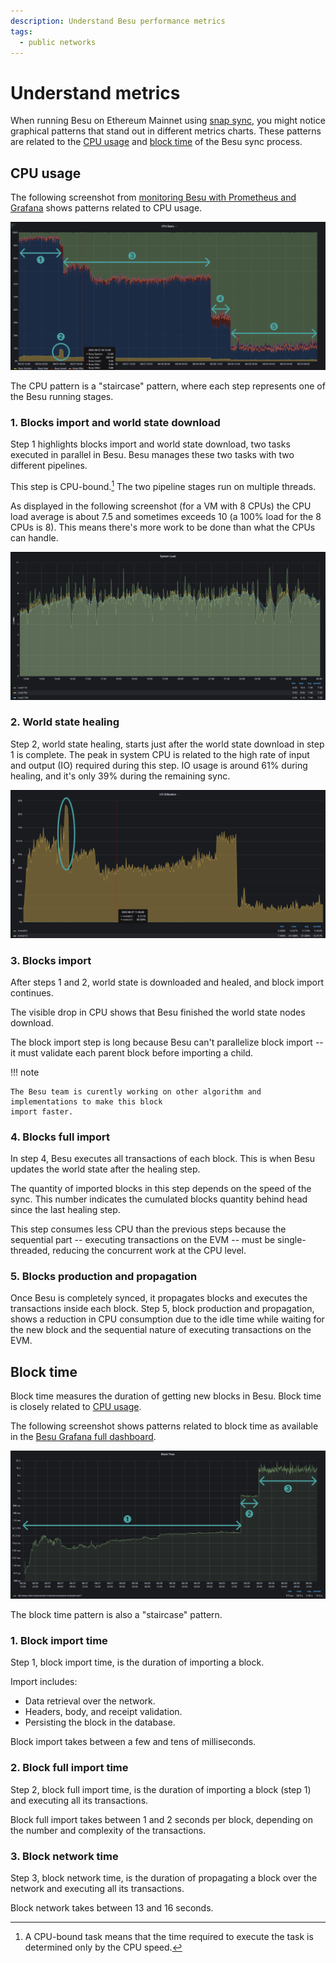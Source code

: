 ```yaml
---
description: Understand Besu performance metrics
tags:
  - public networks
---
```


# Understand metrics

When running Besu on Ethereum Mainnet using [snap sync](../connect/sync-node.md#snap-synchronization),
you might notice graphical patterns that stand out in different metrics charts.
These patterns are related to the [CPU usage](#cpu-usage) and [block time](#block-time) of the Besu
sync process.

## CPU usage

The following screenshot from [monitoring Besu with Prometheus and Grafana] shows patterns related
to CPU usage.

![CPU Grafana Besu dashboard patterns screenshot](../../../assets/images/besu-cpu-pattern-during-sync.png)

The CPU pattern is a "staircase" pattern, where each step represents one of the Besu running stages.

### 1. Blocks import and world state download

Step 1 highlights blocks import and world state download, two tasks executed in parallel in Besu.
Besu manages these two tasks with two different pipelines.

This step is CPU-bound.[^1]
The two pipeline stages run on multiple threads.

As displayed in the following screenshot (for a VM with 8 CPUs) the CPU load average is about 7.5
and sometimes exceeds 10 (a 100% load for the 8 CPUs is 8).
This means there's more work to be done than what the CPUs can handle.

![System load metrics screenshot](../../../assets/images/system-load.png)

### 2. World state healing

Step 2, world state healing, starts just after the world state download in step 1 is complete.
The peak in system CPU is related to the high rate of input and output (IO) required during this step.
IO usage is around 61% during healing, and it's only 39% during the remaining sync.

![IO utilization metrics screenshot](../../../assets/images/io-utilization.png)

### 3. Blocks import

After steps 1 and 2, world state is downloaded and healed, and block import continues.

The visible drop in CPU shows that Besu finished the world state nodes download.

The block import step is long because Besu can't parallelize block import -- it must validate each
parent block before importing a child.

!!! note

    The Besu team is curently working on other algorithm and implementations to make this block
    import faster.

### 4. Blocks full import

In step 4, Besu executes all transactions of each block.
This is when Besu updates the world state after the healing step.

The quantity of imported blocks in this step depends on the speed of the sync.
This number indicates the cumulated blocks quantity behind head since the last healing step.

This step consumes less CPU than the previous steps because the sequential part
-- executing transactions on the EVM -- must be single-threaded,
reducing the concurrent work at the CPU level.

### 5. Blocks production and propagation

Once Besu is completely synced, it propagates blocks and executes the transactions inside each block.
Step 5, block production and propagation, shows a reduction in CPU consumption due to the idle time
while waiting for the new block and the sequential nature of executing transactions on the EVM.

## Block time

Block time measures the duration of getting new blocks in Besu.
Block time is closely related to [CPU usage](#cpu-usage).

The following screenshot shows patterns related to block time as available in the
[Besu Grafana full dashboard](https://grafana.com/grafana/dashboards/16455-besu-full/).

![Block time Grafana Besu dashboard patterns screenshot](../../../assets/images/block-time.png)

The block time pattern is also a "staircase" pattern.

### 1. Block import time

Step 1, block import time, is the duration of importing a block.

Import includes:

- Data retrieval over the network.
- Headers, body, and receipt validation.
- Persisting the block in the database.

Block import takes between a few and tens of milliseconds.

### 2. Block full import time

Step 2, block full import time, is the duration of importing a block (step 1) and executing all
its transactions.

Block full import takes between 1 and 2 seconds per block, depending on the number and complexity
of the transactions.

### 3. Block network time

Step 3, block network time, is the duration of propagating a block over the network and
executing all its transactions.

Block network takes between 13 and 16 seconds.

<!--links-->

[monitoring Besu with Prometheus and Grafana]: ../../../private-networks/tutorials/quickstart.md#monitor-nodes-with-prometheus-and-grafana

[^1]: A CPU-bound task means that the time required to execute the task is determined only by the
CPU speed.
